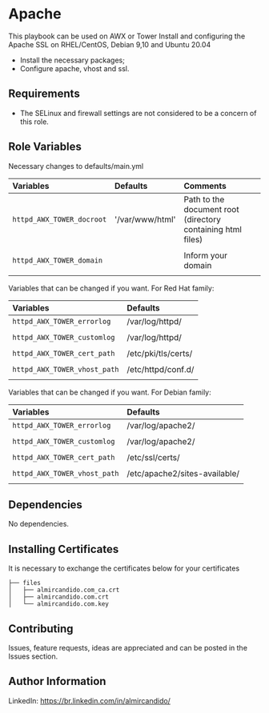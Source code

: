 Apache
=======

This playbook can be used on AWX or Tower
Install and configuring the Apache SSL on RHEL/CentOS, Debian 9,10 and Ubuntu 20.04

- Install the necessary packages;
- Configure apache, vhost and ssl.

Requirements
------------

- The SELinux and firewall settings are not considered to be a concern of this role.

Role Variables
--------------

Necessary changes to defaults/main.yml

| Variables                                    | Defaults                      | Comments
| :---                                         | :---                          | :---                                                    
| `httpd_AWX_TOWER_docroot`                    | '/var/www/html'               | Path to the document root (directory containing html files)
|                                              |                               |
| `httpd_AWX_TOWER_domain`                     |                               | Inform your domain
|                                              |                               |

Variables that can be changed if you want.
For Red Hat family:

| Variables                                    | Defaults
|:---                                          |:---
| `httpd_AWX_TOWER_errorlog`                   | /var/log/httpd/
|                                              |
| `httpd_AWX_TOWER_customlog`                  | /var/log/httpd/
|                                              |
| `httpd_AWX_TOWER_cert_path`                  | /etc/pki/tls/certs/
|                                              |
| `httpd_AWX_TOWER_vhost_path`                 | /etc/httpd/conf.d/
|                                              |

Variables that can be changed if you want.
For Debian family:

| Variables                                    | Defaults
|:---                                          |:---
| `httpd_AWX_TOWER_errorlog`                   | /var/log/apache2/
|                                              |
| `httpd_AWX_TOWER_customlog`                  | /var/log/apache2/
|                                              |
| `httpd_AWX_TOWER_cert_path`                  | /etc/ssl/certs/
|                                              |
| `httpd_AWX_TOWER_vhost_path`                 | /etc/apache2/sites-available/
|                                              |

Dependencies
------------

No dependencies.

Installing Certificates
-----------------------

It is necessary to exchange the certificates below for your certificates

```
├── files
│   ├── almircandido.com_ca.crt
│   ├── almircandido.com.crt
│   └── almircandido.com.key

```

## Contributing

Issues, feature requests, ideas are appreciated and can be posted in the Issues section.


Author Information
------------------
LinkedIn: https://br.linkedin.com/in/almircandido/
